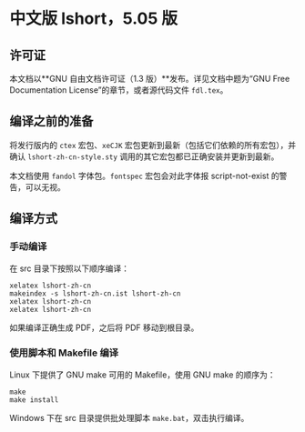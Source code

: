 # 中文版 lshort，5.05 版

## 许可证

本文档以**GNU 自由文档许可证（1.3 版）**发布。详见文档中题为“GNU Free Documentation License”的章节，或者源代码文件 `fdl.tex`。

## 编译之前的准备

将发行版内的 `ctex` 宏包、`xeCJK` 宏包更新到最新（包括它们依赖的所有宏包），并确认 `lshort-zh-cn-style.sty` 调用的其它宏包都已正确安装并更新到最新。

本文档使用 `fandol` 字体包。`fontspec` 宏包会对此字体报 script-not-exist 的警告，可以无视。

## 编译方式

### 手动编译

在 src 目录下按照以下顺序编译：
```
xelatex lshort-zh-cn
makeindex -s lshort-zh-cn.ist lshort-zh-cn
xelatex lshort-zh-cn
xelatex lshort-zh-cn
```

如果编译正确生成 PDF，之后将 PDF 移动到根目录。

### 使用脚本和 Makefile 编译

Linux 下提供了 GNU make 可用的 Makefile，使用 GNU make 的顺序为：
```
make
make install
```

Windows 下在 src 目录提供批处理脚本 `make.bat`，双击执行编译。
